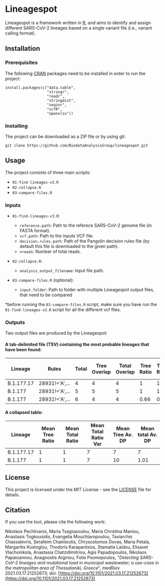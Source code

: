 # Lineagespot

Lineagespot is a framework written in [R](https://www.r-project.org/), and aims to identify and assign different SARS-CoV-2 lineages based on a single variant file (i.e., variant calling format). 

## Installation

### Prerequisites

The following [CRAN](https://cran.r-project.org/) packages need to be installed in order to run the project:

```
install.packages(c("data.table", 
                   "stringr", 
                   "readr", 
                   "stringdist", 
                   "seqinr", 
                   "vcfR", 
                   "openxlsx"))
```

### Installing

The project can be downloaded as a ZIP file or by using git:

```
git clone https://github.com/BiodataAnalysisGroup/lineagespot.git
```

## Usage

The project consists of three main scripts:

- `01-find-lineages-v3.R`
- `02-collapse.R`
- `03-compare-files.R`

### Inputs

- `01-find-lineages-v3.R`: 
    - `reference.path`: Path to the referece SARS-CoV-2 genome file (in FASTA format).
    - `vcf.path`: Path to the inputs VCF file.
    - `decision.rules.path`: Path of the Pangolin decision rules file (by default this file is downloaded to the given path).
    - `nreads`: Number of total reads.

- `02-collapse.R`:
    - `analysis_output_filename`: Input file path.

- `03-compare-files.R` (optional):
    - `input.folder`: Path to folder with multiple Lineagespot output files, that need to be compared

*before running the ```03-compare-files.R``` script, make sure you have run the ```01-find-lineages-v3.R``` script for all the different vcf files.

### Outputs

Two output files are produced by the Lineagespot:

#### A tab-delimited file (TSV) containing the most probable lineages that have been found:

|Lineage |Rules |Total |Tree Overlap |Total Overlap |Tree Ratio |Total Ratio |Tree Av. DP |Total Av. AD |Av. DP |Total Run Reads |
| ------ | ---- | ---- | ----------- | ------------ | --------- | ---------- | ---------- | ----------- | ----- | -------------- |
|B.1.177.17 |28931!='A',... |4 |4 |4 |1 |1 |7 |7 |21.3780 |69706 |
|B.1.177 |28931!='A',... |5 |5 |5 |1 |1 |1 |1 |21.3780 |69706 |
|B.1.177 |28931!='A',... |6 |4 |4 |0.66 |0.66 |1 |1 |21.3780 |69706 |

#### A collapsed table:

|Lineage |Mean Tree Ratio |Mean Total Ratio |Mean Total Ratio Var |Mean Tree Av. DP |Mean total Av. DP|
| ------ | ------------- | -------------- | -------------- | --------------- | --------------------- |  
|B.1.177.17 |1 |1 |7 |7 |7 |
|B.1.177 |1 |1 |7 |10 |1.01 |

## License

This project is licensed under the MIT License - see the [LICENSE](LICENSE) file for details.

## Citation

If you use the tool, please cite the following work:

Nikolaos Pechlivanis, Maria Tsagiopoulou, Maria Christina Maniou, Anastasis Togkousidis, Evangelia Mouchtaropoulou, Taxiarchis Chassalevris, Serafeim Chaintoutis, Chrysostomos Dovas, Maria Petala, Margaritis Kostoglou, Thodoris Karapantsios, Stamatia Laidou, Elisavet Vlachonikola, Anastasia Chatzidimitriou, Agis Papadopoulos, Nikolaos Papaioannou, Anagnostis Argiriou, Fotis Psomopoulos, "_Detecting SARS-CoV-2 lineages and mutational load in municipal wastewater; a use-case in the metropolitan area of Thessaloniki, Greece_", medRxiv 2021.03.17.21252673; doi: [https://doi.org/10.1101/2021.03.17.21252673](https://doi.org/10.1101/2021.03.17.21252673)




